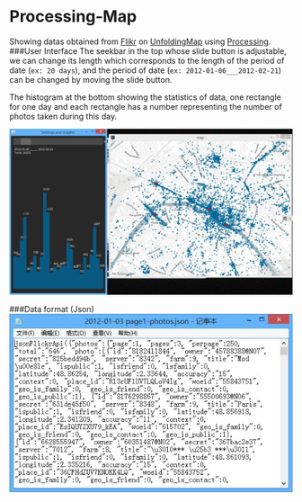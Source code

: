 # Processing-Map
Showing datas obtained from [Flikr](https://www.flickr.com/) on [UnfoldingMap](http://unfoldingmaps.org/) using [Processing](https://processing.org/).
###User Interface
The seekbar in the top whose slide button is adjustable, we can change its length which corresponds to the length of the period of date (`ex: 20 days`), and the period of date (`ex: 2012-01-06___2012-02-21`) can be changed by moving the slide button.

The histogram at the bottom showing the statistics of data, one rectangle for one day and each rectangle has a number representing the number of photos taken during this day.

![image](https://github.com/ZENG-Yuhao/Processing-Map/blob/master/screenshots/ui.png)

###Data format (Json)
![image](https://github.com/ZENG-Yuhao/Processing-Map/blob/master/screenshots/data.jpg)

